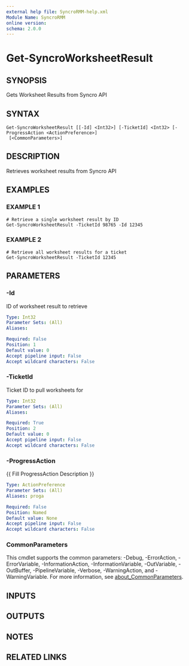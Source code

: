 ```yaml
---
external help file: SyncroRMM-help.xml
Module Name: SyncroRMM
online version:
schema: 2.0.0
---
```


# Get-SyncroWorksheetResult

## SYNOPSIS
Gets Worksheet Results from Syncro API

## SYNTAX

```
Get-SyncroWorksheetResult [[-Id] <Int32>] [-TicketId] <Int32> [-ProgressAction <ActionPreference>]
 [<CommonParameters>]
```

## DESCRIPTION
Retrieves worksheet results from Syncro API

## EXAMPLES

### EXAMPLE 1
```
# Retrieve a single worksheet result by ID
Get-SyncroWorksheetResult -TicketId 98765 -Id 12345
```

### EXAMPLE 2
```
# Retrieve all worksheet results for a ticket
Get-SyncroWorksheetResult -TicketId 12345
```

## PARAMETERS

### -Id
ID of worksheet result to retrieve

```yaml
Type: Int32
Parameter Sets: (All)
Aliases:

Required: False
Position: 1
Default value: 0
Accept pipeline input: False
Accept wildcard characters: False
```

### -TicketId
Ticket ID to pull worksheets for

```yaml
Type: Int32
Parameter Sets: (All)
Aliases:

Required: True
Position: 2
Default value: 0
Accept pipeline input: False
Accept wildcard characters: False
```

### -ProgressAction
{{ Fill ProgressAction Description }}

```yaml
Type: ActionPreference
Parameter Sets: (All)
Aliases: proga

Required: False
Position: Named
Default value: None
Accept pipeline input: False
Accept wildcard characters: False
```

### CommonParameters
This cmdlet supports the common parameters: -Debug, -ErrorAction, -ErrorVariable, -InformationAction, -InformationVariable, -OutVariable, -OutBuffer, -PipelineVariable, -Verbose, -WarningAction, and -WarningVariable. For more information, see [about_CommonParameters](http://go.microsoft.com/fwlink/?LinkID=113216).

## INPUTS

## OUTPUTS

## NOTES

## RELATED LINKS
